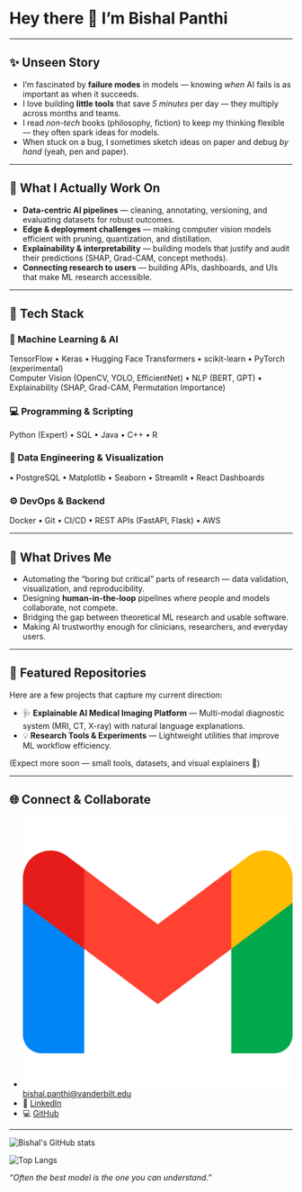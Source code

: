# Hey there 👋 I’m Bishal Panthi  

---

## ✨ Unseen Story  

- I’m fascinated by **failure modes** in models — knowing *when* AI fails is as important as when it succeeds.  
- I love building **little tools** that save *5 minutes* per day — they multiply across months and teams.  
- I read *non-tech* books (philosophy, fiction) to keep my thinking flexible — they often spark ideas for models.  
- When stuck on a bug, I sometimes sketch ideas on paper and debug *by hand* (yeah, pen and paper).  

---

## 🧠 What I Actually Work On  

- **Data-centric AI pipelines** — cleaning, annotating, versioning, and evaluating datasets for robust outcomes.  
- **Edge & deployment challenges** — making computer vision models efficient with pruning, quantization, and distillation.  
- **Explainability & interpretability** — building models that justify and audit their predictions (SHAP, Grad-CAM, concept methods).  
- **Connecting research to users** — building APIs, dashboards, and UIs that make ML research accessible.  

---

## 🧰 Tech Stack  

### 🧠 Machine Learning & AI  
TensorFlow • Keras • Hugging Face Transformers • scikit-learn • PyTorch (experimental)  
Computer Vision (OpenCV, YOLO, EfficientNet) • NLP (BERT, GPT) • Explainability (SHAP, Grad-CAM, Permutation Importance)

### 💻 Programming & Scripting  
Python (Expert) • SQL • Java • C++  • R  

### 🧩 Data Engineering & Visualization  
• PostgreSQL • Matplotlib • Seaborn • Streamlit • React Dashboards  

### ⚙️ DevOps & Backend  
Docker • Git • CI/CD • REST APIs (FastAPI, Flask) • AWS

---

## 🎯 What Drives Me  

- Automating the “boring but critical” parts of research — data validation, visualization, and reproducibility.  
- Designing **human-in-the-loop** pipelines where people and models collaborate, not compete.  
- Bridging the gap between theoretical ML research and usable software.  
- Making AI trustworthy enough for clinicians, researchers, and everyday users.  

---

## 📂 Featured Repositories  

Here are a few projects that capture my current direction:  

- 🩺 **Explainable AI Medical Imaging Platform** — Multi-modal diagnostic system (MRI, CT, X-ray) with natural language explanations.  
- 💡 **Research Tools & Experiments** — Lightweight utilities that improve ML workflow efficiency.  

(Expect more soon — small tools, datasets, and visual explainers 👀)

---

## 🌐 Connect & Collaborate  

- ![alt text](image.png) [bishal.panthi@vanderbilt.edu](mailto:bishal.panthi@vanderbilt.edu)  
- 💼 [LinkedIn](https://www.linkedin.com/in/bishal-panthi-5b37bb218)  
- 💻 [GitHub](https://github.com/bishalpanthi321)  

---

![Bishal's GitHub stats](https://github-readme-stats.vercel.app/api?username=bishalpanthi321&show_icons=true)


![Top Langs](https://github-readme-stats.vercel.app/api/top-langs/?username=bishalpanthi321&layout=compact)

*“Often the best model is the one you can understand.”*  